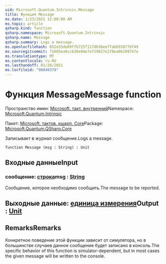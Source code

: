 ```yaml
---
uid: Microsoft.Quantum.Intrinsic.Message
title: Функция Message
ms.date: 1/23/2021 12:00:00 AM
ms.topic: article
qsharp.kind: function
qsharp.namespace: Microsoft.Quantum.Intrinsic
qsharp.name: Message
qsharp.summary: Logs a message.
ms.openlocfilehash: 652e33de69ffb725f117db3beeffa66558776f49
ms.sourcegitcommit: 71605ea9cc630e84e7ef29027e1f0ea06299747e
ms.translationtype: MT
ms.contentlocale: ru-RU
ms.lasthandoff: 01/26/2021
ms.locfileid: "98849378"
---
```

# <a name="message-function"></a><span data-ttu-id="30340-102">Функция Message</span><span class="sxs-lookup"><span data-stu-id="30340-102">Message function</span></span>

<span data-ttu-id="30340-103">Пространство имен: [Microsoft. такт. внутренний](xref:Microsoft.Quantum.Intrinsic)</span><span class="sxs-lookup"><span data-stu-id="30340-103">Namespace: [Microsoft.Quantum.Intrinsic](xref:Microsoft.Quantum.Intrinsic)</span></span>

<span data-ttu-id="30340-104">Пакет: [Microsoft. тактов. кшарп. Core](https://nuget.org/packages/Microsoft.Quantum.QSharp.Core)</span><span class="sxs-lookup"><span data-stu-id="30340-104">Package: [Microsoft.Quantum.QSharp.Core](https://nuget.org/packages/Microsoft.Quantum.QSharp.Core)</span></span>


<span data-ttu-id="30340-105">Записывает в журнал сообщение.</span><span class="sxs-lookup"><span data-stu-id="30340-105">Logs a message.</span></span>

```qsharp
function Message (msg : String) : Unit
```


## <a name="input"></a><span data-ttu-id="30340-106">Входные данные</span><span class="sxs-lookup"><span data-stu-id="30340-106">Input</span></span>

### <a name="msg--string"></a><span data-ttu-id="30340-107">сообщение: [строка](xref:microsoft.quantum.lang-ref.string)</span><span class="sxs-lookup"><span data-stu-id="30340-107">msg : [String](xref:microsoft.quantum.lang-ref.string)</span></span>

<span data-ttu-id="30340-108">Сообщение, которое необходимо сообщить.</span><span class="sxs-lookup"><span data-stu-id="30340-108">The message to be reported.</span></span>



## <a name="output--unit"></a><span data-ttu-id="30340-109">Выходные данные: [единица измерения](xref:microsoft.quantum.lang-ref.unit)</span><span class="sxs-lookup"><span data-stu-id="30340-109">Output : [Unit](xref:microsoft.quantum.lang-ref.unit)</span></span>



## <a name="remarks"></a><span data-ttu-id="30340-110">Remarks</span><span class="sxs-lookup"><span data-stu-id="30340-110">Remarks</span></span>

<span data-ttu-id="30340-111">Конкретное поведение этой функции зависит от симулятора, но в большинстве случаев данное сообщение будет записано в консоль.</span><span class="sxs-lookup"><span data-stu-id="30340-111">The specific behavior of this function is simulator-dependent, but in most cases the given message will be written to the console.</span></span>